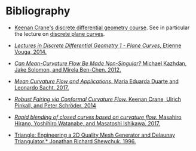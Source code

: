# Bibliography

  - [Keenan Crane's discrete differential geometry course](https://brickisland.net/DDGSpring2024/). See
in particular the lecture on [discrete plane curves](
https://brickisland.net/DDGSpring2024/wp-content/uploads/2019/02/DDG_458_SP19_Lecture11_DiscreteCurves.pdf).

  - [*Lectures in Discrete Differential Geometry 1 - Plane Curves*, Etienne Vouga, 2014.](
https://www.cs.utexas.edu/users/evouga/uploads/4/5/6/8/45689883/notes1.pdf)

  - [*Can Mean-Curvature Flow Be Made Non-Singular?* Michael Kazhdan, Jake Solomon, and Mirela Ben-Chen.
2012.](https://arxiv.org/abs/1203.6819)

  - [*Mean Curvature Flow and Applications*. Maria Eduarda Duarte and Leonardo Sacht. 2017.](
http://sibgrapi.sid.inpe.br/col/sid.inpe.br/sibgrapi/2017/09.04.18.39/doc/Mean%20Curvature%20Flow%20and%20Applications.pdf)

  - [*Robust Fairing via Conformal Curvature Flow.* Keenan Crane, Ulrich Pinkall, and Peter Schröder. 2014](
https://www.cs.cmu.edu/~kmcrane/Projects/ConformalWillmoreFlow/paper.pdf)

  - [*Rapid blending of closed curves based on curvature flow.* Masahiro Hirano, Yoshihiro Watanabe, and
Masatoshi Ishikawa. 2017.](https://www.sciencedirect.com/science/article/pii/S016783961730016X)

  - [Triangle: Engineering a 2D Quality Mesh Generator and Delaunay Triangulator.* Jonathan Richard Shewchuk. 1996.](
https://people.eecs.berkeley.edu/~jrs/papers/triangle.pdf)
